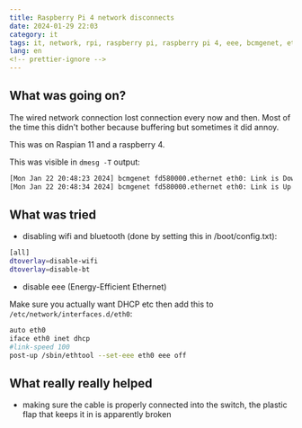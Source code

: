 ```yaml
---
title: Raspberry Pi 4 network disconnects
date: 2024-01-29 22:03
category: it
tags: it, network, rpi, raspberry pi, raspberry pi 4, eee, bcmgenet, eth0, raspian 11
lang: en
<!-- prettier-ignore -->
---
```


## What was going on?

The wired network connection lost connection every now and then. Most of the
time this didn't bother because buffering but sometimes it did annoy.

This was on Raspian 11 and a raspberry 4.

This was visible in `dmesg -T` output:

```bash
[Mon Jan 22 20:48:23 2024] bcmgenet fd580000.ethernet eth0: Link is Down
[Mon Jan 22 20:48:34 2024] bcmgenet fd580000.ethernet eth0: Link is Up - 1Gbps/Full - flow control rx/tx
```

## What was tried

- disabling wifi and bluetooth (done by setting this in /boot/config.txt):

```bash
[all]
dtoverlay=disable-wifi
dtoverlay=disable-bt
```

- disable eee (Energy-Efficient Ethernet)

Make sure you actually want DHCP etc then add this to `/etc/network/interfaces.d/eth0`:

```bash
auto eth0
iface eth0 inet dhcp
#link-speed 100
post-up /sbin/ethtool --set-eee eth0 eee off
```

## What really really helped

- making sure the cable is properly connected into the switch, the plastic flap
  that keeps it in is apparently broken
